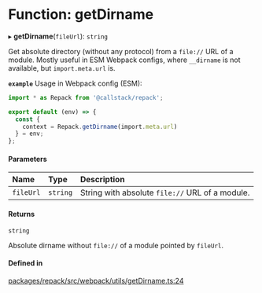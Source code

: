 # Function: getDirname

▸ **getDirname**(`fileUrl`): `string`

Get absolute directory (without any protocol) from a `file://` URL of a module.
Mostly useful in ESM Webpack configs, where `__dirname` is not available, but `import.meta.url` is.

**`example`** Usage in Webpack config (ESM):
```ts
import * as Repack from '@callstack/repack';

export default (env) => {
  const {
    context = Repack.getDirname(import.meta.url)
  } = env;
};
```

#### Parameters

| Name | Type | Description |
| :------ | :------ | :------ |
| `fileUrl` | `string` | String with absolute `file://` URL of a module. |

#### Returns

`string`

Absolute dirname without `file://` of a module pointed by `fileUrl`.

#### Defined in

[packages/repack/src/webpack/utils/getDirname.ts:24](https://github.com/callstack/repack/blob/9e6a11a/packages/repack/src/webpack/utils/getDirname.ts#L24)
